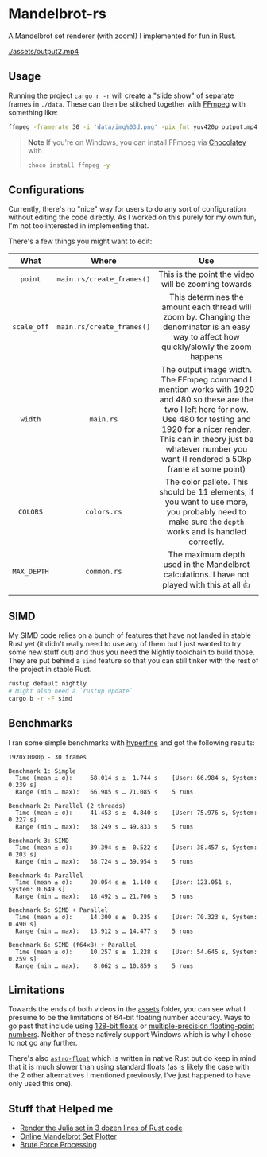 
# Mandelbrot-rs

A Mandelbrot set renderer (with zoom!) I implemented for fun in Rust.

[./assets/output2.mp4](https://github.com/AntoniosBarotsis/mandelbrot/assets/50240570/8ab83659-81d9-47b7-bb88-d804ae88e872)

## Usage

Running the project `cargo r -r` will create a "slide show" of separate frames in `./data`. These
can then be stitched together with [FFmpeg](https://ffmpeg.org/) with something like:

```sh
ffmpeg -framerate 30 -i 'data/img%03d.png' -pix_fmt yuv420p output.mp4
```

> **Note** If you're on Windows, you can install FFmpeg via
> [Chocolatey](https://community.chocolatey.org/) with
>
> ```sh
> choco install ffmpeg -y
> ```

## Configurations

Currently, there's no "nice" way for users to do any sort of configuration without editing the code
directly. As I worked on this purely for my own fun, I'm not too interested in implementing that.

There's a few things you might want to edit:

| What | Where | Use |
|:---:|:---:|:---:|
| `point` | `main.rs/create_frames()` | This is the point the video will be zooming towards |
| `scale_off` | `main.rs/create_frames()` | This determines the amount each thread will zoom by. Changing the denominator is an easy way to affect how quickly/slowly the zoom happens |
| `width` | `main.rs` | The output image width. The FFmpeg command I mention works with 1920 and 480 so these are the two I left here for now. Use 480 for testing and 1920 for a nicer render. This can in theory just be whatever number you want (I rendered a 50kp frame at some point) |
| `COLORS` | `colors.rs` | The color pallete. This should be 11 elements, if you want to use more, you probably need to make sure the `depth` works and is handled correctly. |
| `MAX_DEPTH` | `common.rs` | The maximum depth used in the Mandelbrot calculations. I have not played with this at all 👍 |

## SIMD

My SIMD code relies on a bunch of features that have not landed in stable Rust yet (it didn't
really need to use any of them but I just wanted to try some new stuff out) and thus you need
the Nightly toolchain to build those. They are put behind a `simd` feature so that you can still
tinker with the rest of the project in stable Rust.

```sh
rustup default nightly
# Might also need a `rustup update`
cargo b -r -F simd
```

## Benchmarks

I ran some simple benchmarks with [hyperfine](https://github.com/sharkdp/hyperfine) and got the
following results:

```
1920x1080p - 30 frames

Benchmark 1: Simple
  Time (mean ± σ):     68.014 s ±  1.744 s    [User: 66.984 s, System: 0.239 s]
  Range (min … max):   66.985 s … 71.085 s    5 runs
  
Benchmark 2: Parallel (2 threads)
  Time (mean ± σ):     41.453 s ±  4.840 s    [User: 75.976 s, System: 0.227 s]
  Range (min … max):   38.249 s … 49.833 s    5 runs

Benchmark 3: SIMD
  Time (mean ± σ):     39.394 s ±  0.522 s    [User: 38.457 s, System: 0.203 s]
  Range (min … max):   38.724 s … 39.954 s    5 runs
  
Benchmark 4: Parallel
  Time (mean ± σ):     20.054 s ±  1.140 s    [User: 123.051 s, System: 0.649 s]
  Range (min … max):   18.492 s … 21.706 s    5 runs
  
Benchmark 5: SIMD + Parallel
  Time (mean ± σ):     14.300 s ±  0.235 s    [User: 70.323 s, System: 0.490 s]
  Range (min … max):   13.912 s … 14.477 s    5 runs
  
Benchmark 6: SIMD (f64x8) + Parallel
  Time (mean ± σ):     10.257 s ±  1.228 s    [User: 54.645 s, System: 0.259 s]
  Range (min … max):    8.062 s … 10.859 s    5 runs
```

## Limitations

Towards the ends of both videos in the [assets](./assets/) folder, you can see what I presume to be
the limitations of 64-bit floating number accuracy. Ways to go past that include using
[128-bit floats](https://crates.io/crates/f128) or 
[multiple-precision floating-point numbers](https://crates.io/crates/gmp-mpfr-sys). Neither of these
natively support Windows which is why I chose to not go any further.

There's also [`astro-float`](https://crates.io/crates/astro-float) which is written in native Rust
but do keep in mind that it is much slower than using standard floats (as is likely the case with
the 2 other alternatives I mentioned previously, I've just happened to have only used this one).

## Stuff that Helped me

- [Render the Julia set in 3 dozen lines of Rust code](https://www.youtube.com/watch?v=g4vN2Z0JuZI)
- [Online Mandelbrot Set Plotter](https://sciencedemos.org.uk/mandelbrot.php)
- [Brute Force Processing](https://youtu.be/PBvLs88hvJ8)
